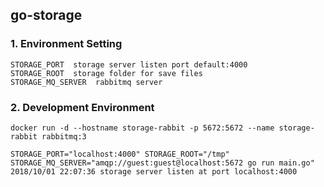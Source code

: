 ## go-storage

### 1. Environment Setting 

```
STORAGE_PORT  storage server listen port default:4000
STORAGE_ROOT  storage folder for save files
STORAGE_MQ_SERVER  rabbitmq server
```

### 2. Development Environment

```
docker run -d --hostname storage-rabbit -p 5672:5672 --name storage-rabbit rabbitmq:3

STORAGE_PORT="localhost:4000" STORAGE_ROOT="/tmp" STORAGE_MQ_SERVER="amqp://guest:guest@localhost:5672 go run main.go"
2018/10/01 22:07:36 storage server listen at port localhost:4000
```